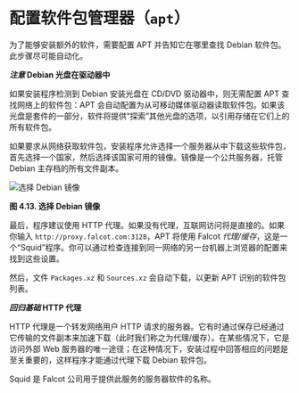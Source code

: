 # 配置软件包管理器（`apt`）

为了能够安装额外的软件，需要配置 APT 并告知它在哪里查找 Debian 软件包。此步骤尽可能自动化。

**_注意_ Debian 光盘在驱动器中**

如果安装程序检测到 Debian 安装光盘在 CD/DVD 驱动器中，则无需配置 APT 查找网络上的软件包：APT 会自动配置为从可移动媒体驱动器读取软件包。如果该光盘是套件的一部分，软件将提供“探索”其他光盘的选项，以引用存储在它们上的所有软件包。

如果要求从网络获取软件包，安装程序允许选择一个服务器从中下载这些软件包，首先选择一个国家，然后选择该国家可用的镜像。镜像是一个公共服务器，托管 Debian 主存档的所有文件副本。

![选择 Debian 镜像](https://www.debian.org/doc/manuals/debian-handbook/sect.installation-steps.en.htmlimages.en/inst-mirror.png)

**图 4.13. 选择 Debian 镜像**

最后，程序建议使用 HTTP 代理。如果没有代理，互联网访问将是直接的。如果你输入 `http://proxy.falcot.com:3128`，APT 将使用 Falcot _代理/缓存_，这是一个“Squid”程序。你可以通过检查连接到同一网络的另一台机器上浏览器的配置来找到这些设置。

然后，文件 `Packages.xz` 和 `Sources.xz` 会自动下载，以更新 APT 识别的软件包列表。

**_回归基础_ HTTP 代理**

HTTP 代理是一个转发网络用户 HTTP 请求的服务器。它有时通过保存已经通过它传输的文件副本来加速下载（此时我们称之为代理/缓存）。在某些情况下，它是访问外部 Web 服务器的唯一途径；在这种情况下，安装过程中回答相应的问题是至关重要的，这样程序才能通过代理下载 Debian 软件包。

Squid 是 Falcot 公司用于提供此服务的服务器软件的名称。